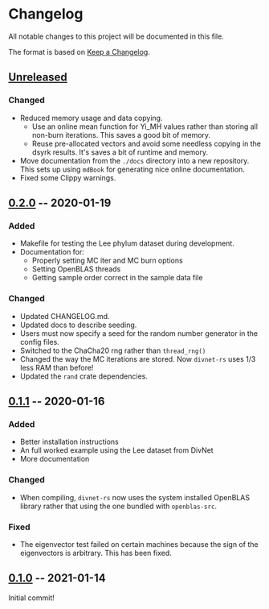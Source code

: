 # Changelog

All notable changes to this project will be documented in this file.

The format is based on [Keep a Changelog](https://keepachangelog.com/en/1.0.0/).

## [Unreleased]

### Changed

- Reduced memory usage and data copying.
  - Use an online mean function for Yi_MH values rather than storing all non-burn iterations.  This saves a good bit of memory.
  - Reuse pre-allocated vectors and avoid some needless copying in the dsyrk results.  It's saves a bit of runtime and memory.
- Move documentation from the `./docs` directory into a new repository.  This sets up using `mdBook` for generating nice online documentation.
- Fixed some Clippy warnings.

## [0.2.0] -- 2020-01-19

### Added

- Makefile for testing the Lee phylum dataset during development.
- Documentation for:
    - Properly setting MC iter and MC burn options
    - Setting OpenBLAS threads
    - Getting sample order correct in the sample data file

### Changed

- Updated CHANGELOG.md.
- Updated docs to describe seeding.
- Users must now specify a seed for the random number generator in the config files.
- Switched to the ChaCha20 rng rather than `thread_rng()`
- Changed the way the MC iterations are stored.  Now `divnet-rs` uses 1/3 less RAM than before!
- Updated the `rand` crate dependencies.

## [0.1.1] -- 2020-01-16

### Added 

- Better installation instructions
- An full worked example using the Lee dataset from DivNet
- More documentation

### Changed

- When compiling, `divnet-rs` now uses the system installed OpenBLAS library rather that using the one bundled with `openblas-src`.

### Fixed

- The eigenvector test failed on certain machines because the sign of the eigenvectors is arbitrary.  This has been fixed.

## [0.1.0] -- 2021-01-14

Initial commit!


[Unreleased]: https://github.com/mooreryan/divnet-rs/compare/v0.2.0...HEAD
[0.2.0]: https://github.com/mooreryan/divnet-rs/compare/v0.1.1...v0.2.0
[0.1.1]: https://github.com/mooreryan/divnet-rs/compare/v0.1.0...v0.1.1
[0.1.0]: https://github.com/mooreryan/divnet-rs/releases/tag/v0.1.0
